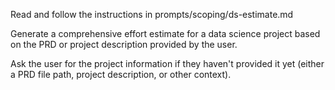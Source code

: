 Read and follow the instructions in prompts/scoping/ds-estimate.md

Generate a comprehensive effort estimate for a data science project based on the PRD or project description provided by the user.

Ask the user for the project information if they haven't provided it yet (either a PRD file path, project description, or other context).
